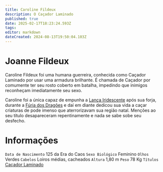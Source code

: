 ```yaml
---
title: Caroline Fildeux
description: O Caçador Laminado
published: true
date: 2025-02-17T18:23:24.593Z
tags: 
editor: markdown
dateCreated: 2024-08-13T19:50:04.103Z
---
```


# Joanne Fildeux
Caroline Fildeux foi uma humana guerreira, conhecida como Caçador Laminado por usar uma armadura brilhante. É chamada de Caçador por comumente ter seu rosto coberto em batalha, impedindo que inimigos reconheçam imediatamente seu sexo.

Caroline foi a única capaz de empunha a [Lança Iridescente](/itens/lanca-iridescente) após sua forja, durante a [Fúria dos Dragões](/lendas-e-eventos/furia-dos-dragoes) e daí em diante dedicou sua vida a caçar criaturas de pode imenso que aterrorizavam sua região natal. Menções ao seu título desapareceram repentinamente e nada se sabe sobe seu desfecho.

# Informações
`Data de Nascimento` 125 da Era do Caos
`Sexo Biológico` Feminino
`Olhos` Verdes
`Cabelos` Loiros médias, cacheados
`Altura` 1,80 m
`Peso` 78 Kg
`Títulos` [Caçador Laminado](/lendas-e-eventos/caçador-laminado)